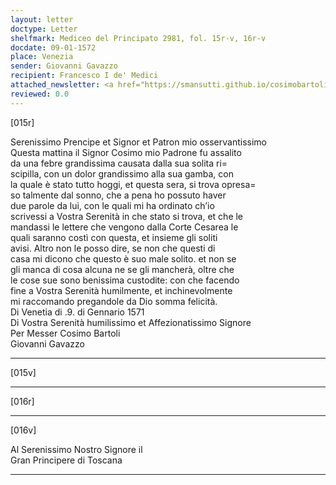 ```yaml
---
layout: letter
doctype: Letter
shelfmark: Mediceo del Principato 2981, fol. 15r-v, 16r-v
docdate: 09-01-1572
place: Venezia
sender: Giovanni Gavazzo
recipient: Francesco I de' Medici
attached_newsletter: <a href="https://smansutti.github.io/cosimobartoli/texts/3081_061/">3081_061</a>
reviewed: 0.0
---
```


[015r]  
  
  
Serenissimo Prencipe et Signor et Patron mio osservantissimo  
Questa mattina il Signor Cosimo mio Padrone fu assalito  
da una febre grandissima causata dalla sua solita ri=  
scipilla, con un dolor grandissimo alla sua gamba, con  
la quale è stato tutto hoggi, et questa sera, si trova opresa=  
so talmente dal sonno, che a pena ho possuto haver  
due parole da lui, con le quali mi ha ordinato ch’io  
scrivessi a Vostra Serenità in che stato si trova, et che le  
mandassi le lettere che vengono dalla Corte Cesarea le  
quali saranno costì con questa, et insieme gli soliti  
avisi. Altro non le posso dire, se non che questi di  
casa mi dicono che questo è suo male solito. et non se  
gli manca di cosa alcuna ne se gli mancherà, oltre che  
le cose sue sono benissima custodite: con che facendo  
fine a Vostra Serenità humilmente, et inchinevolmente  
mi raccomando pregandole da Dio somma felicità.  
Di Venetia di .9. di Gennario 1571  
Di Vostra Serenità humilissimo et Affezionatissimo Signore  
Per Messer Cosimo Bartoli  
Giovanni Gavazzo  
  
---  

[015v]  
  
  
  
---  

[016r]  
  
  
  
---  

[016v]  
  
  
Al Serenissimo Nostro Signore il  
Gran Principere di Toscana  
  
---  

